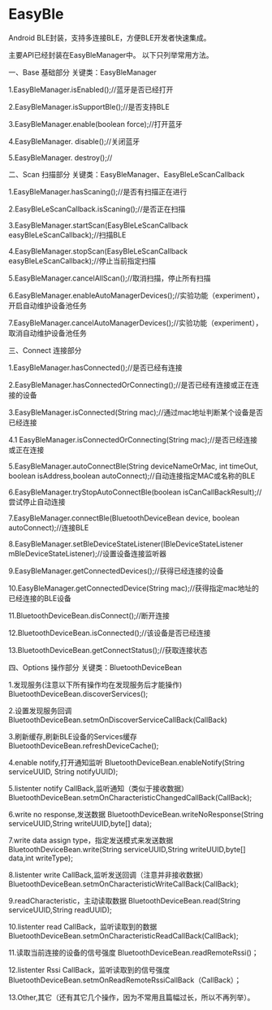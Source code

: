 # EasyBle
Android BLE封装，支持多连接BLE，方便BLE开发者快速集成。

主要API已经封装在EasyBleManager中。
以下只列举常用方法。

一、Base 基础部分
关键类：EasyBleManager

1.EasyBleManager.isEnabled();//蓝牙是否已经打开

2.EasyBleManager.isSupportBle();//是否支持BLE

3.EasyBleManager.enable(boolean force);//打开蓝牙

4.EasyBleManager. disable();//关闭蓝牙

5.EasyBleManager. destroy();//

二、Scan 扫描部分
关键类：EasyBleManager、EasyBleLeScanCallback

1.EasyBleManager.hasScaning();//是否有扫描正在进行

2.EasyBleLeScanCallback.isScaning();//是否正在扫描

3.EasyBleManager.startScan(EasyBleLeScanCallback easyBleLeScanCallback);//扫描BLE

4.EasyBleManager.stopScan(EasyBleLeScanCallback easyBleLeScanCallback);//停止当前指定扫描

5.EasyBleManager.cancelAllScan();//取消扫描，停止所有扫描

6.EasyBleManager.enableAutoManagerDevices();//实验功能（experiment），开启自动维护设备池任务

7.EasyBleManager.cancelAutoManagerDevices();//实验功能（experiment），取消自动维护设备池任务

三、Connect 连接部分

1.EasyBleManager.hasConnected();//是否已经有连接

2.EasyBleManager.hasConnectedOrConnecting();//是否已经有连接或正在连接的设备

3.EasyBleManager.isConnected(String mac);//通过mac地址判断某个设备是否已经连接

4.1 EasyBleManager.isConnectedOrConnecting(String mac);//是否已经连接或正在连接

5.EasyBleManager.autoConnectBle(String deviceNameOrMac, int timeOut, boolean isAddress,boolean autoConnect);//自动连接指定MAC或名称的BLE

6.EasyBleManager.tryStopAutoConnectBle(boolean isCanCallBackResult);//尝试停止自动连接

7.EasyBleManager.connectBle(BluetoothDeviceBean device, boolean autoConnect);//连接BLE

8.EasyBleManager.setBleDeviceStateListener(IBleDeviceStateListener mBleDeviceStateListener);//设置设备连接监听器

9.EasyBleManager.getConnectedDevices();//获得已经连接的设备

10.EasyBleManager.getConnectedDevice(String mac);//获得指定mac地址的已经连接的BLE设备

11.BluetoothDeviceBean.disConnect();//断开连接

12.BluetoothDeviceBean.isConnected();//该设备是否已经连接

13.BluetoothDeviceBean.getConnectStatus();//获取连接状态

四、Options 操作部分
关键类：BluetoothDeviceBean

1.发现服务(注意以下所有操作均在发现服务后才能操作)
BluetoothDeviceBean.discoverServices();

2.设置发现服务回调
BluetoothDeviceBean.setmOnDiscoverServiceCallBack(CallBack)

3.刷新缓存,刷新BLE设备的Services缓存
BluetoothDeviceBean.refreshDeviceCache();

4.enable notify,打开通知监听
BluetoothDeviceBean.enableNotify(String serviceUUID, String notifyUUID);

5.listenter notify CallBack,监听通知（类似于接收数据）
BluetoothDeviceBean.setmOnCharacteristicChangedCallBack(CallBack);

6.write no response,发送数据
BluetoothDeviceBean.writeNoResponse(String serviceUUID,String writeUUID,byte[] data);

7.write data assign type，指定发送模式来发送数据
BluetoothDeviceBean.write(String serviceUUID,String writeUUID,byte[] data,int writeType);


8.listenter write CallBack,监听发送回调（注意并非接收数据）
BluetoothDeviceBean.setmOnCharacteristicWriteCallBack(CallBack);


9.readCharacteristic，主动读取数据
BluetoothDeviceBean.read(String serviceUUID,String readUUID);

10.listenter read CallBack，监听读取到的数据
BluetoothDeviceBean.setmOnCharacteristicReadCallBack(CallBack);


11.读取当前连接的设备的信号强度
BluetoothDeviceBean.readRemoteRssi()；

12.listenter Rssi CallBack，监听读取到的信号强度
BluetoothDeviceBean.setmOnReadRemoteRssiCallBack（CallBack）；


13.Other,其它（还有其它几个操作，因为不常用且篇幅过长，所以不再列举）。


